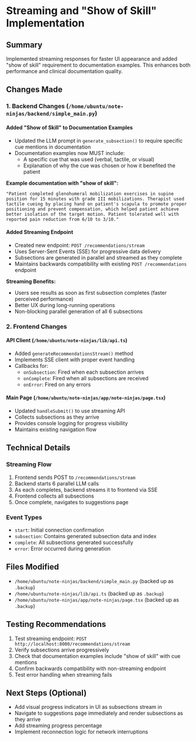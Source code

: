 # Streaming and "Show of Skill" Implementation

## Summary
Implemented streaming responses for faster UI appearance and added "show of skill" requirement to documentation examples. This enhances both performance and clinical documentation quality.

## Changes Made

### 1. Backend Changes (`/home/ubuntu/note-ninjas/backend/simple_main.py`)

#### Added "Show of Skill" to Documentation Examples
- Updated the LLM prompt in `generate_subsection()` to require specific cue mentions in documentation
- Documentation examples now MUST include:
  - A specific cue that was used (verbal, tactile, or visual)
  - Explanation of why the cue was chosen or how it benefited the patient
  
**Example documentation with "show of skill":**
```
"Patient completed glenohumeral mobilization exercises in supine position for 15 minutes with grade III mobilizations. Therapist used tactile cueing by placing hand on patient's scapula to promote proper positioning and prevent compensation, which helped patient achieve better isolation of the target motion. Patient tolerated well with reported pain reduction from 6/10 to 3/10."
```

#### Added Streaming Endpoint
- Created new endpoint: `POST /recommendations/stream`
- Uses Server-Sent Events (SSE) for progressive data delivery
- Subsections are generated in parallel and streamed as they complete
- Maintains backwards compatibility with existing `POST /recommendations` endpoint

**Streaming Benefits:**
- Users see results as soon as first subsection completes (faster perceived performance)
- Better UX during long-running operations
- Non-blocking parallel generation of all 6 subsections

### 2. Frontend Changes

#### API Client (`/home/ubuntu/note-ninjas/lib/api.ts`)
- Added `generateRecommendationsStream()` method
- Implements SSE client with proper event handling
- Callbacks for:
  - `onSubsection`: Fired when each subsection arrives
  - `onComplete`: Fired when all subsections are received
  - `onError`: Fired on any errors

#### Main Page (`/home/ubuntu/note-ninjas/app/note-ninjas/page.tsx`)
- Updated `handleSubmit()` to use streaming API
- Collects subsections as they arrive
- Provides console logging for progress visibility
- Maintains existing navigation flow

## Technical Details

### Streaming Flow
1. Frontend sends POST to `/recommendations/stream`
2. Backend starts 6 parallel LLM calls
3. As each completes, backend streams it to frontend via SSE
4. Frontend collects all subsections
5. Once complete, navigates to suggestions page

### Event Types
- `start`: Initial connection confirmation
- `subsection`: Contains generated subsection data and index
- `complete`: All subsections generated successfully
- `error`: Error occurred during generation

## Files Modified
- `/home/ubuntu/note-ninjas/backend/simple_main.py` (backed up as `.backup`)
- `/home/ubuntu/note-ninjas/lib/api.ts` (backed up as `.backup`)
- `/home/ubuntu/note-ninjas/app/note-ninjas/page.tsx` (backed up as `.backup`)

## Testing Recommendations
1. Test streaming endpoint: `POST http://localhost:8000/recommendations/stream`
2. Verify subsections arrive progressively
3. Check that documentation examples include "show of skill" with cue mentions
4. Confirm backwards compatibility with non-streaming endpoint
5. Test error handling when streaming fails

## Next Steps (Optional)
- Add visual progress indicators in UI as subsections stream in
- Navigate to suggestions page immediately and render subsections as they arrive
- Add streaming progress percentage
- Implement reconnection logic for network interruptions

